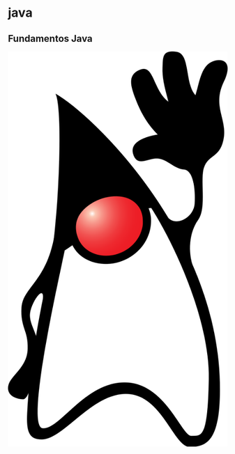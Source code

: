 # java
<h2>Fundamentos Java</h2>
<img src = "https://github.com/TenoraoBr/java/blob/master/imagens/java.png">
